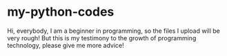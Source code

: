 # my-python-codes
Hi, everybody, I am a beginner in programming, so the files I upload will be very rough! But this is my testimony to the growth of programming technology, please give me more advice!

